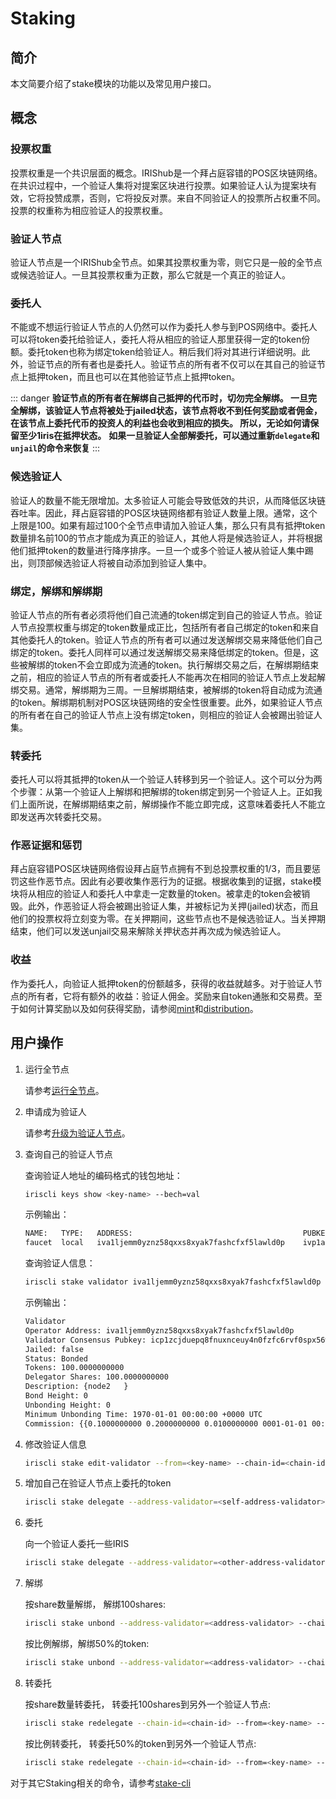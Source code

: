 # Staking

## 简介

本文简要介绍了stake模块的功能以及常见用户接口。

## 概念

### 投票权重

投票权重是一个共识层面的概念。IRIShub是一个拜占庭容错的POS区块链网络。在共识过程中，一个验证人集将对提案区块进行投票。如果验证人认为提案块有效，它将投赞成票，否则，它将投反对票。来自不同验证人的投票所占权重不同。投票的权重称为相应验证人的投票权重。

### 验证人节点

验证人节点是一个IRIShub全节点。如果其投票权重为零，则它只是一般的全节点或候选验证人。一旦其投票权重为正数，那么它就是一个真正的验证人。

### 委托人

不能或不想运行验证人节点的人仍然可以作为委托人参与到POS网络中。委托人可以将token委托给验证人，委托人将从相应的验证人那里获得一定的token份额。委托token也称为绑定token给验证人。稍后我们将对其进行详细说明。此外，验证节点的所有者也是委托人。验证节点的所有者不仅可以在其自己的验证节点上抵押token，而且也可以在其他验证节点上抵押token。

::: danger
**验证节点的所有者在解绑自己抵押的代币时，切勿完全解绑。 一旦完全解绑，该验证人节点将被处于jailed状态，该节点将收不到任何奖励或者佣金， 在该节点上委托代币的投资人的利益也会收到相应的损失。 所以，无论如何请保留至少1iris在抵押状态。**
**如果一旦验证人全部解委托，可以通过重新`delegate`和`unjail`的命令来恢复**
:::

### 候选验证人

验证人的数量不能无限增加。太多验证人可能会导致低效的共识，从而降低区块链吞吐率。因此，拜占庭容错的POS区块链网络都有验证人数量上限。通常，这个上限是100。如果有超过100个全节点申请加入验证人集，那么只有具有抵押token数量排名前100的节点才能成为真正的验证人，其他人将是候选验证人，并将根据他们抵押token的数量进行降序排序。一旦一个或多个验证人被从验证人集中踢出，则顶部候选验证人将被自动添加到验证人集中。

### 绑定，解绑和解绑期

验证人节点的所有者必须将他们自己流通的token绑定到自己的验证人节点。验证人节点投票权重与绑定的token数量成正比，包括所有者自己绑定的token和来自其他委托人的token。验证人节点的所有者可以通过发送解绑交易来降低他们自己绑定的token。委托人同样可以通过发送解绑交易来降低绑定的token。但是，这些被解绑的token不会立即成为流通的token。执行解绑交易之后，在解绑期结束之前，相应的验证人节点的所有者或委托人不能再次在相同的验证人节点上发起解绑交易。通常，解绑期为三周。一旦解绑期结束，被解绑的token将自动成为流通的token。解绑期机制对POS区块链网络的安全性很重要。此外，如果验证人节点的所有者在自己的验证人节点上没有绑定token，则相应的验证人会被踢出验证人集。

### 转委托

委托人可以将其抵押的token从一个验证人转移到另一个验证人。这个可以分为两个步骤：从第一个验证人上解绑和把解绑的token绑定到另一个验证人上。正如我们上面所说，在解绑期结束之前，解绑操作不能立即完成，这意味着委托人不能立即发送再次转委托交易。

### 作恶证据和惩罚

拜占庭容错POS区块链网络假设拜占庭节点拥有不到总投票权重的1/3，而且要惩罚这些作恶节点。因此有必要收集作恶行为的证据。根据收集到的证据，stake模块将从相应的验证人和委托人中拿走一定数量的token。被拿走的token会被销毁。此外，作恶验证人将会被踢出验证人集，并被标记为关押(jailed)状态，而且他们的投票权将立刻变为零。在关押期间，这些节点也不是候选验证人。当关押期结束，他们可以发送unjail交易来解除关押状态并再次成为候选验证人。

### 收益

作为委托人，向验证人抵押token的份额越多，获得的收益就越多。对于验证人节点的所有者，它将有额外的收益：验证人佣金。奖励来自token通胀和交易费。至于如何计算奖励以及如何获得奖励，请参阅[mint](mint.md)和[distribution](distribution.md)。

## 用户操作

1. 运行全节点

    请参考[运行全节点](../get-started/mainnet.md#运行全节点)。

2. 申请成为验证人

    请参考[升级为验证人节点](../get-started/mainnet.md#升级为验证人节点)。

3. 查询自己的验证人节点

    查询验证人地址的编码格式的钱包地址：

    ```bash
    iriscli keys show <key-name> --bech=val
    ```

    示例输出：

    ```bash
    NAME:   TYPE:   ADDRESS:                                      PUBKEY:
    faucet  local   iva1ljemm0yznz58qxxs8xyak7fashcfxf5lawld0p    ivp1addwnpepqtdme789cpm8zww058ndlhzpwst3s0mxnhdhu5uyps0wjucaufha6rzn3ga
    ```

    查询验证人信息：

    ```bash
    iriscli stake validator iva1ljemm0yznz58qxxs8xyak7fashcfxf5lawld0p
    ```

    示例输出：

    ```bash
    Validator
    Operator Address: iva1ljemm0yznz58qxxs8xyak7fashcfxf5lawld0p
    Validator Consensus Pubkey: icp1zcjduepq8fnuxnceuy4n0fzfc6rvf0spx56waw67lqkrhxwsxgnf8zgk0nus66rkg4
    Jailed: false
    Status: Bonded
    Tokens: 100.0000000000
    Delegator Shares: 100.0000000000
    Description: {node2   }
    Bond Height: 0
    Unbonding Height: 0
    Minimum Unbonding Time: 1970-01-01 00:00:00 +0000 UTC
    Commission: {{0.1000000000 0.2000000000 0.0100000000 0001-01-01 00:00:00 +0000 UTC}}
    ```

4. 修改验证人信息

    ```bash
    iriscli stake edit-validator --from=<key-name> --chain-id=<chain-id> --fee=0.3iris --commission-rate=0.15 --moniker=<new-name>
    ```

5. 增加自己在验证人节点上委托的token

    ```bash
    iriscli stake delegate --address-validator=<self-address-validator> --chain-id=<chain-id> --from=<key-name> --fee=0.3iris  --amount=100iris 
    ```

6. 委托

    向一个验证人委托一些IRIS

    ```bash
    iriscli stake delegate --address-validator=<other-address-validator> --chain-id=<chain-id> --from=<key-name> --fee=0.3iris  --amount=100iris
    ```

7. 解绑

    按share数量解绑， 解绑100shares:

    ```bash
    iriscli stake unbond --address-validator=<address-validator> --chain-id=<chain-id> --from=<key-name> --fee=0.3iris --shares-amount=100
    ```

    按比例解绑，解绑50%的token:

    ```bash
    iriscli stake unbond --address-validator=<address-validator> --chain-id=<chain-id> --from=<key-name> --fee=0.3iris  --share-percent=0.5
    ```

8. 转委托

    按share数量转委托， 转委托100shares到另外一个验证人节点:

    ```bash
    iriscli stake redelegate --chain-id=<chain-id> --from=<key-name> --fee=0.3iris --address-validator-source=<source-validator-address> --address-validator-dest=<destination-validator-address> --shares-amount=100
    ```

    按比例转委托， 转委托50%的token到另外一个验证人节点:

    ```bash
    iriscli stake redelegate --chain-id=<chain-id> --from=<key-name> --fee=0.3iris --address-validator-source=<source-validator-address> --address-validator-dest=<destination-validator-address> --shares-percent=0.5
    ```

对于其它Staking相关的命令，请参考[stake-cli](../cli-client/stake.md)
